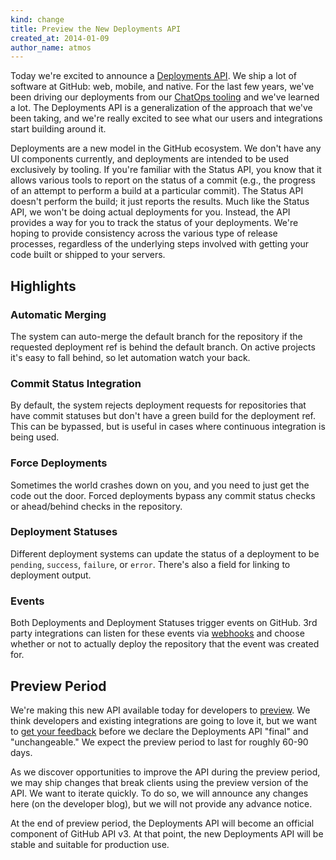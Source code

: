 ```yaml
---
kind: change
title: Preview the New Deployments API
created_at: 2014-01-09
author_name: atmos
---
```


Today we're excited to announce a [Deployments API][docs]. We ship a lot of
software at GitHub: web, mobile, and native. For the last few years, we've been
driving our deployments from our [ChatOps tooling][chatops] and we've learned a
lot. The Deployments API is a generalization of the approach that we've been
taking, and we're really excited to see what our users and integrations start
building around it.

Deployments are a new model in the GitHub ecosystem. We don't have any UI
components currently, and deployments are intended to be used exclusively by
tooling.  If you're familiar with the Status API, you know that it allows
various tools to report on the status of a commit (e.g., the progress of an
attempt to perform a build at a particular commit). The Status API doesn't
perform the build; it just reports the results. Much like the Status API, we
won't be doing actual deployments for you. Instead, the API provides a way for
you to track the status of your deployments. We're hoping to provide
consistency across the various type of release processes, regardless of the
underlying steps involved with getting your code built or shipped to your
servers.

## Highlights

### Automatic Merging

The system can auto-merge the default branch for the repository if the
requested deployment ref is behind the default branch. On active projects it's
easy to fall behind, so let automation watch your back.

### Commit Status Integration

By default, the system rejects deployment requests for repositories that have
commit statuses but don't have a green build for the deployment ref. This can
be bypassed, but is useful in cases where continuous integration is being used.

### Force Deployments

Sometimes the world crashes down on you, and you need to just get the code out
the door.  Forced deployments bypass any commit status checks or ahead/behind
checks in the repository.

### Deployment Statuses

Different deployment systems can update the status of a deployment to be
`pending`, `success`, `failure`, or `error`. There's also a field for linking
to deployment output.

### Events

Both Deployments and Deployment Statuses trigger events on GitHub. 3rd party
integrations can listen for these events via [webhooks][hooks] and choose
whether or not to actually deploy the repository that the event was created for.

## Preview Period

We're making this new API available today for developers to
[preview][preview-mode].  We think developers and existing integrations are
going to love it, but we want to [get your feedback][contact] before we declare
the Deployments API "final" and "unchangeable." We expect the preview period to
last for roughly 60-90 days.

As we discover opportunities to improve the API during the preview period, we
may ship changes that break clients using the preview version of the API. We
want to iterate quickly. To do so, we will announce any changes here (on the
developer blog), but we will not provide any advance notice.

At the end of preview period, the Deployments API will become an official
component of GitHub API v3. At that point, the new Deployments API will be
stable and suitable for production use.

[docs]: /v3/repos/deployments/
[hooks]: /v3/repos/hooks/
[preview-mode]: /v3/repos/deployments/#preview-mode
[chatops]: https://speakerdeck.com/jnewland/chatops
[contact]: https://github.com/contact?form[subject]=Deployments+API
